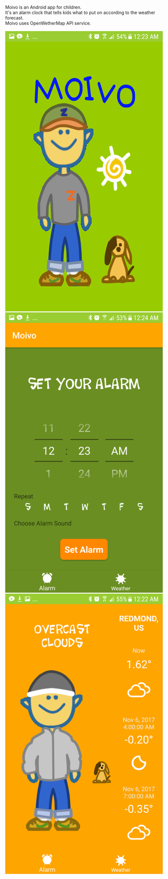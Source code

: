 Moivo is an Android app for children.<br />
It's an alarm clock that tells kids what to put on according to the weather forecast.<br />
Moivo uses OpenWetherMap API service.<br />
<br />
![alt text](https://github.com/ricecakemonster/moivo/blob/master/Screenshot_20171106-002354.png	)
![alt text](https://github.com/ricecakemonster/moivo/blob/master/Screenshot_20171106-002400.png	)
![alt text](https://github.com/ricecakemonster/moivo/blob/master/Screenshot_20171106-002201.png	)
